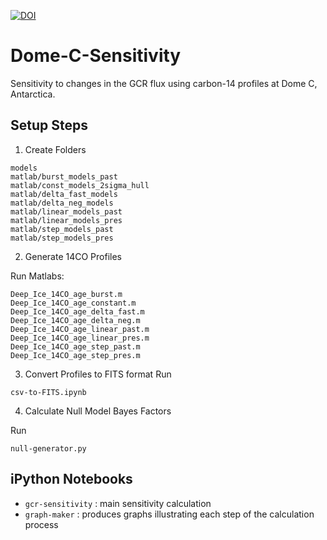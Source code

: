 [![DOI](https://zenodo.org/badge/733696122.svg)](https://zenodo.org/doi/10.5281/zenodo.12667032)

# Dome-C-Sensitivity
Sensitivity to changes in the GCR flux using carbon-14 profiles at Dome C, Antarctica.

## Setup Steps
1. Create Folders
```
models
matlab/burst_models_past
matlab/const_models_2sigma_hull
matlab/delta_fast_models
matlab/delta_neg_models
matlab/linear_models_past
matlab/linear_models_pres
matlab/step_models_past
matlab/step_models_pres
```

2. Generate 14CO Profiles

Run Matlabs:
```
Deep_Ice_14CO_age_burst.m
Deep_Ice_14CO_age_constant.m
Deep_Ice_14CO_age_delta_fast.m
Deep_Ice_14CO_age_delta_neg.m
Deep_Ice_14CO_age_linear_past.m
Deep_Ice_14CO_age_linear_pres.m
Deep_Ice_14CO_age_step_past.m
Deep_Ice_14CO_age_step_pres.m
```

3. Convert Profiles to FITS format
Run

```
csv-to-FITS.ipynb
```

4. Calculate Null Model Bayes Factors

Run
```
null-generator.py
```

## iPython Notebooks

* `gcr-sensitivity` : main sensitivity calculation
* `graph-maker` : produces graphs illustrating each step of the calculation process
